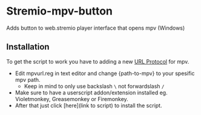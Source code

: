 # Stremio-mpv-button
Adds button to web.stremio player interface that opens mpv (Windows)

## Installation
To get the script to work you have to adding a new [URL Protocol](https://stackoverflow.com/a/61136606) for mpv.
- Edit mpvurl.reg in text editor and change {path-to-mpv} to your spesific mpv path.
  - Keep in mind to only use backslash `\` not forwardslash `/`
- Make sure to have a userscript addon/extension installed eg. Violetmonkey, Greasemonkey or Firemonkey.
- After that just click [here](link to script) to install the script.
